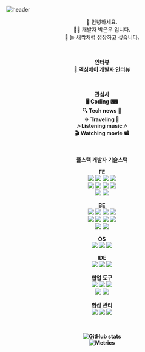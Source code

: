 ![header](https://capsule-render.vercel.app/api?type=waving&color=2b45ed&height=200&section=header&text=Hello%20&fontSize=65&animation=fadeIn&fontColor=FFFFFF)

<p align="center">
👋 안녕하세요.<br>
🙇‍♂️ 개발자 박은우 입니다.<br>
🌱 늘 새싹처럼 성장하고 싶습니다.<br>
</p>

<br>

<p align="center">
<Strong>인터뷰<Strong><br>
<a href="https://www.jobkorea.co.kr/starter/interview/View/21592" target="_blank">🎤 엑심베이 개발자 인터뷰</a>
</p>

<br>
  
<p align="center">
  <Strong>관심사</Strong><br>
🖥 Coding ⌨<br>
🔍 Tech news 📰 <br>
✈ Traveling 🚄<br>
🎶 Listening music 🎶<br>
🎬 Watching movie 📽<br>
</p>

<br>

  
<p align="center">
    <Strong>풀스택 개발자 기술스택</Strong><br>
</p>
  
<p align="center" display="inline-block">
<b>FE</b><br/>
<img src="https://img.shields.io/badge/React-61DAFB?style=flat-square&logo=react&logoColor=black">
<img src="https://img.shields.io/badge/Redux-764ABC?style=flat-square&logo=Redux&logoColor=black">
<img src="https://img.shields.io/badge/Redux-Saga-999999?style=flat-square&logo=Redux-Saga&logoColor=white">
<img src="https://img.shields.io/badge/Next.js-000000?style=flat-square&logo=Next.js&logoColor=white">
<br>
<img src="https://img.shields.io/badge/html5-%23E34F26.svg?style=flat-square&logo=html5&logoColor=black">
<img src="https://img.shields.io/badge/CSS3-1572B6?style=flat-square&logo=CSS3&logoColor=black">
<img src="https://img.shields.io/badge/JavaScript-F7DF1E?style=flat-square&logo=javascript&logoColor=black">
<img src="https://img.shields.io/badge/jquery-0769AD?style=flat-square&logo=jquery&logoColor=white">
<br>
<img src="https://img.shields.io/badge/Bootstrap-7952B3?style=flat-square&logo=Bootstrap&logoColor=white">
<img src="https://img.shields.io/badge/Ant_Design-0170FE?style=flat-square&logo=AntDesign&logoColor=white">
</p>
  
<p align="center" display="inline-block">
<b>BE</b><br/>
<img src="https://img.shields.io/badge/Java-ED8B00?style=flat-square&logo=java&logoColor=black">
<img src="https://img.shields.io/badge/Spring-6DB33F?style=flat-square&logo=spring&logoColor=white">
<img src="https://img.shields.io/badge/Spring_Boot-6DB33F?style=flat-square&logo=SpringBoot&logoColor=white">
<img src="https://img.shields.io/badge/JPA-6DB33F?style=flat-square&logo=JPA&logoColor=white">
<br>
<img src="https://img.shields.io/badge/MySQL-00000F?style=flat-square&logo=mysql&logoColor=white">
<img src="https://img.shields.io/badge/oracle-F80000?style=flat-square&logo=oracle&logoColor=white">
<img src="https://img.shields.io/badge/Hudson-00000F?style=flat-square&logo=hudson&logoColor=white">
<img src="https://img.shields.io/badge/Jenkins-000000?style=flat-square&logo=Jenkins&logoColor=white">
<br>
<img src="https://img.shields.io/badge/Python-3776AB?style=flat-square&logo=Python&logoColor=white">
<img src="https://img.shields.io/badge/C++-00599C?style=flat-square&logo=cplusplus&logoColor=white">
</p>
  
<p align="center" display="inline-block">
<b>OS</b><br/>
<img src="https://img.shields.io/badge/Linux-FCC624?style=flat-square&logo=Linux&logoColor=black">
<img src="https://img.shields.io/badge/Windows-0078D6?style=flat-square&logo=Windows&logoColor=white">
<img src="https://img.shields.io/badge/macOS-000000?style=flat-square&logo=Apple&logoColor=white">
</p>
  
<p align="center" display="inline-block">
<b>IDE</b><br/>
<img src="https://img.shields.io/badge/IntelliJ_IDEA-000000?style=flat-square&logo=IntelliJIDEA&logoColor=white">
<img src="https://img.shields.io/badge/Visual_Studio_Code-007ACC?style=flat-square&logo=Visual Studio Code&logoColor=white">
<img src="https://img.shields.io/badge/Eclipse-2C2255?style=flat-square&logo=Eclipse&logoColor=white">
</p>

<p align="center" display="inline-block">
<b>협업 도구</b><br/>
<img src="https://img.shields.io/badge/Notion-000000.svg?style=flat-square&logo=Notion&logoColor=white">
<img src="https://img.shields.io/badge/Gsuite-4285F4.svg?style=flat-square&logo=GoogleChrome&logoColor=white">
<img src="https://img.shields.io/badge/Slack-6f097a.svg?style=flat-square&logo=Slack&logoColor=white">
<br/>
<img src="https://img.shields.io/badge/JIRA-1572B6.svg?style=flat-square&logo=JIRA&logoColor=white">
<img src="https://img.shields.io/badge/Confluence-1572B6.svg?style=flat-square&logo=Confluence&logoColor=white">
</p>

<p align="center" display="inline-block">
<b>형상 관리</b><br/>
<img src="https://img.shields.io/badge/subversion-7ecbf2.svg?style=flat-square&logo=subversion&logoColor=white">
<img src="https://img.shields.io/badge/git-F05032.svg?style=flat-square&logo=git&logoColor=white">
<img src="https://img.shields.io/badge/github-181717.svg?style=flat-square&logo=github&logoColor=white">
</p>

<br>
  
<div align=center>
  
![GitHub stats](https://github-readme-stats.vercel.app/api?username=ieunune&show_icons=true)
<br/>
![Metrics](https://metrics.lecoq.io/ieunune?template=classic&config.timezone=Asia%2FSeoul&config.animated=true)
